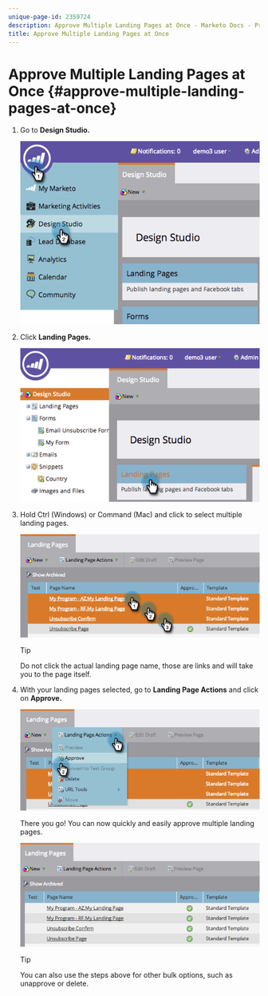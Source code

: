 ```yaml
---
unique-page-id: 2359724
description: Approve Multiple Landing Pages at Once - Marketo Docs - Product Documentation
title: Approve Multiple Landing Pages at Once
---
```


# Approve Multiple Landing Pages at Once {#approve-multiple-landing-pages-at-once}

1. Go to **Design Studio.**

   ![](assets/image2014-9-17-11-3a35-3a5.png)

1. Click **Landing Pages.**

   ![](assets/image2014-9-17-11-3a35-3a11.png)

1. Hold Ctrl (Windows) or Command (Mac) and click to select multiple landing pages.

   ![](assets/image2014-9-17-11-3a35-3a19.png)

   >[!TIP]
   >
   >Do not click the actual landing page name, those are links and will take you to the page itself.

1. With your landing pages selected, go to **Landing Page Actions** and click on **Approve.**

   ![](assets/image2014-9-17-11-3a35-3a27.png)

   There you go! You can now quickly and easily approve multiple landing pages.

   ![](assets/image2014-9-17-11-3a35-3a36.png)

   >[!TIP]
   >
   >You can also use the steps above for other bulk options, such as unapprove or delete.

